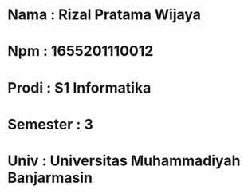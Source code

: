 # Nama      : Rizal Pratama Wijaya
# Npm       : 1655201110012
# Prodi     : S1 Informatika
# Semester  : 3
# Univ      : Universitas Muhammadiyah Banjarmasin
